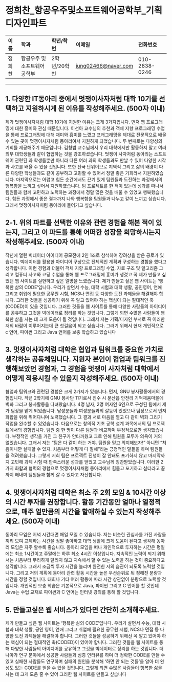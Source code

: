 # 정희찬_항공우주및소프트웨어공학부_기획디자인파트

|이름|학과|학년/학번|이메일|전화번호
|:-|:-|:-|:-|:-|
|정희찬|항공우주 및 소프트웨어공학부|2학년/20학번|jung02466@naver.com|010-2838-0246|

---
## 1. 다양한 IT동아리 중에서 멋쟁이사자처럼 대학 10기를 선택하고 지원하시게 된 이유를 작성해주세요. (500자 이내)
  제가 멋쟁이사자처럼 대학 10기에 지원한 이유는 크게 3가지입니다. 먼저 웹 프로그래밍에 대한 흥미와 관심 때문입니다. 이선아 교수님의 추천과 객체 지향 프로그래밍 수업을 통해 프로그래밍에 대해 재미와 흥미를 느꼈고 프래그래밍을 제대로 전문적으로 배울 수 있는 곳이 멋쟁이사자처럼 동아리여서 지원하게 되었습니다. 
 두 번째로는 다양성의 기회를 제공해주기 때문입니다. 김형범 교수님께서 우리 대학에서만 활동하지 말고 여러 외부 대학생들과 같이 협업하는 것을 강조하셨습니다. 멋쟁이 사자처럼 동아리는 소프트웨어 관련된 과 학생들뿐만 아니라 다른 여러 과의 학생들과도 만날 수 있어 다양한 시각과 사고를 배울 수 있을 것입니다. 또한 전국 단위이므로 지역적 그리고 삶의 배경이 다른 다양한 학생들과도 같이 공부하고 고민할 수 있어서 정말 좋은 기회라서 지원하였습니다. 
 마지막으로는 어렵고 힘든 순간에서도 끈기 있게 팀원들과 도전하는 과정에서의 행복함을 느끼고 싶어서 지원하였습니다. 팀 프로젝트를 한 적이 있는데 성과를 떠나서 팀원들과 함께 고민하고 노력하는 과정에서 정말 많은 것을 배울 수 있었고 행복했습니다. 힘든 과정에서 좋은 결과까지 나와 행복함을 팀원들과 나누고 같이 느끼고 싶습니다. 그래서 멋쟁이사자처럼 동아리에 들어가고 싶습니다.

## 2-1. 위의 파트를 선택한 이유와 관련 경험을 해본 적이 있는지, 그리고 이 파트를 통해 어떠한 성장을 희망하시는지 작성해주세요. (500자 이내)
  작년에 열린 빅데이터 아이디어 공모전에 2인 1조로 참석하여 장려상을 받은 공로가 있습니다. 빅데이터를 활용한 아이디어 구상으로 전체적인 계획과 구성하는 경험을 했다고 생각합니다. 이런 경험과 더불어 객체 지향 프로그래밍 수업, 자료 구조 및 알고리즘 그리고 컴퓨터 사고와 코딩 수업을 통해 웹 프로그래밍에 흥미가 생겼고 꼭 제가 만들고 싶었던 웹 사이트를 실현하고 싶은 열망을 느꼈습니다. 제가 만들고 싶은 웹 사이트는 ‘행복한 삶의 CODE’입니다. 우리가 살면서 수능, 대학 시험과 대학 생활, 공인영어, 연애 그리고 취업에 필요한 공무원 시험, NCS나 면접 등 다양한 도전 과제들을 해결해야 합니다. 그러한 것들을 성공하기 위해 꼭 알고 있어야 하는 핵심이 되는 절대적인 축(CODED)이 있을 것입니다. 그러한 것들을 웹 사이트를 통해 다양한 사람들의 아이디어를 공유하고 그것을 빅데이터로 정리를 하는 것입니다. 그렇게 되면 수많은 사람들이 행복한 삶을 사는 데 크게 도움이 될 것입니다. 그래서 저는 기획/디자인 부서로 꼭 이러한 저의 바람이 이루어지는데 큰 첫걸음이 되고 싶습니다. 그러기 위해서 현재 개인적으로 c 언어, 파이썬 그리고 Java 언어를 보충 학습하고 있습니다

## 3. 멋쟁이사자처럼 대학은 협업과 팀워크를 중요한 가치로 생각하는 공동체입니다. 지원자 본인이 협업과 팀워크를 진행해보았던 경험과, 그 경험을 멋쟁이 사자처럼 대학에서 어떻게 적용시킬 수 있을지 작성해주세요. (500자 이내)
  협업과 팀워크와 관련된 경험은 크게 2가지가 있습니다. 먼저, GNU 봉사활동에서의 경험입니다. 작년 2학기에 GNU 봉사단 11기로서 진수 시 문산읍 안전리 기억채움마을에 벽화 그리고 봉사활동을 다녀왔습니다. 4명 남자, 2명 여자인 6인으로 구성된 팀에서 제가 팀장을 맡게 되었습니다. 남성분들과 여성분들과의 갈등이 있었으나 팀장으로서 먼저 화합을 위해 뛰어다니며 노력했습니다. 그 결과 서로 마음을 열고 다 같이 벽화 그리기 작업을 완수할 수 있었습니다. 다음으로는 창의적 기초 공학 설계 과목에서의 팀 프로젝트에서의 경험입니다. 팀원 중 한 명이 다른 팀원과 비교하며 부정적으로만 생각했습니다. 부정적인 생각을 가진 그 친구가 안타까웠고 그로 인해 팀원들 모두가 의욕이 거의 없었습니다. 그래서 저는 “팀은 다 같이 하는 거야. 팀원을 믿고 의지해보자!” 아니면 “처음이니깐 실패할 수 있지. 처음부터 어떻게 다 잘해”라는 긍정적인 말들을 하며 팀원들을 격려했습니다. 그렇게 저희 팀은 프로젝트 진행이 잘 안돼도 포기하지 않고 마지막까지 고민해 과제 시험 때 만족스러운 성과를 얻었고 교수님께 칭찬받았습니다. 이러한 2가지 화합과 협력의 경험으로 멋쟁이사자처럼 동아리에서 힘들고 포기하고 싶더라고 끝까지 해내며 팀원들과 함께 갈 수 있다고 자신합니다. 


## 4. 멋쟁이사자처럼 대학은 최소 주 2회 모임 & 10시간 이상의 시간 투자를 권장합니다. 활동 기간동안 얼마나 열정적으로, 매주 얼만큼의 시간을 할애하실 수 있는지 작성해주세요. (500자 이내)
  동아리 모임은 저녁 시간대면 매일 모일 수 있습니다. 저는 비슷한 관심사를 가진 사람들끼리 모여 교제하는 시간을 정말 좋아하고 대학 생활에 크게 도움이 된다고 생각해 동아리 모임은 자주 할수록 좋습니다. 동아리 모임을 떠나 개인적으로 투자하는 시간은 평일에는 최소 1시간이고 주말에는 하루 최소 4시간 이상입니다. 지속적인 노력이 되기 위해서는 처음부터 무리하게 달리지 않고 지속해서 할 수 있는 노력을 하는 것이 중요하다고 생각합니다. 그래서 조금씩 투자 시간을 늘리며 완전한 저의 습관이 되도록 노력할 것입니다. 그리고 저의 계획에 동아리 관련 활동 시간을 높은 우선순위로 둬 정해진 분량과 시간을 정할 것입니다. 대회나 기타 여러 활동에 따라 시간 상관없이 분량으로 노력할 것입니다. 개인적인 보충 학습은 기본적으로 Java, 파이썬 그리고 C 언어를 할 것인데 Java는 수업 교재로 파이썬과 C 언어는 인터넷 강의를 통해 할 것입니다. 

## 5. 만들고싶은 웹 서비스가 있다면 간단히 소개해주세요.
  제가 만들고 싶은 웹 사이트는 ‘행복한 삶의 CODE’입니다. 우리가 살면서 수능, 대학 시험과 대학 생활, 공인 영어, 연애 그리고 취업에 필요한 공무원 시험, NCS나 면접 등 다양한 도전 과제들을 해결해야 합니다. 그러한 것들을 성공하기 위해선 꼭 알고 있어야 하는 핵심이 되는 절대적인 축(CODED)이 있어야 합니다. 그러한 것들을 웹 사이트를 통해 다양한 사람들의 아이디어를 공유하고 그것을 빅데이터로 정리를 하는 것입니다. 더 나아가 연구 분야에서 성공한 사람들과 심층 인터뷰를 하며 더 정확한 CODE를 만들 수 있고 실패한 사람들도 연구하며 실패의 원인을 분석해 ‘하면 안 되는 것들’을 알아 더 완성도 있는 CODE를 얻을 수 있을 것입니다. 그렇게 되면 수많은 사람들이 행복한 삶을 사는 데 크게 도움 줄 수 있어 그러한 웹 사이트를 만들고 싶습니다

